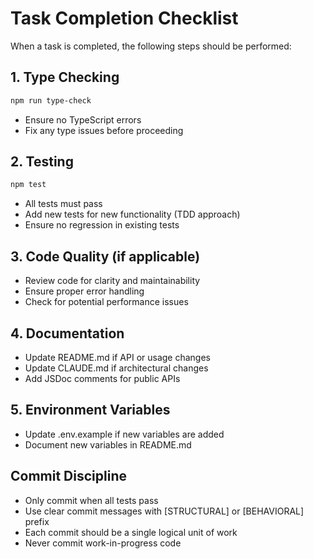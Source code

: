 # Task Completion Checklist

When a task is completed, the following steps should be performed:

## 1. Type Checking
```bash
npm run type-check
```
- Ensure no TypeScript errors
- Fix any type issues before proceeding

## 2. Testing
```bash
npm test
```
- All tests must pass
- Add new tests for new functionality (TDD approach)
- Ensure no regression in existing tests

## 3. Code Quality (if applicable)
- Review code for clarity and maintainability
- Ensure proper error handling
- Check for potential performance issues

## 4. Documentation
- Update README.md if API or usage changes
- Update CLAUDE.md if architectural changes
- Add JSDoc comments for public APIs

## 5. Environment Variables
- Update .env.example if new variables are added
- Document new variables in README.md

## Commit Discipline
- Only commit when all tests pass
- Use clear commit messages with [STRUCTURAL] or [BEHAVIORAL] prefix
- Each commit should be a single logical unit of work
- Never commit work-in-progress code
